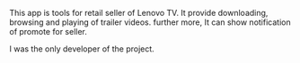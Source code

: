 This app is tools for retail seller of Lenovo TV. It provide downloading, browsing and playing of trailer videos. further more, It can show notification of promote for seller.

I was the only developer of the project.